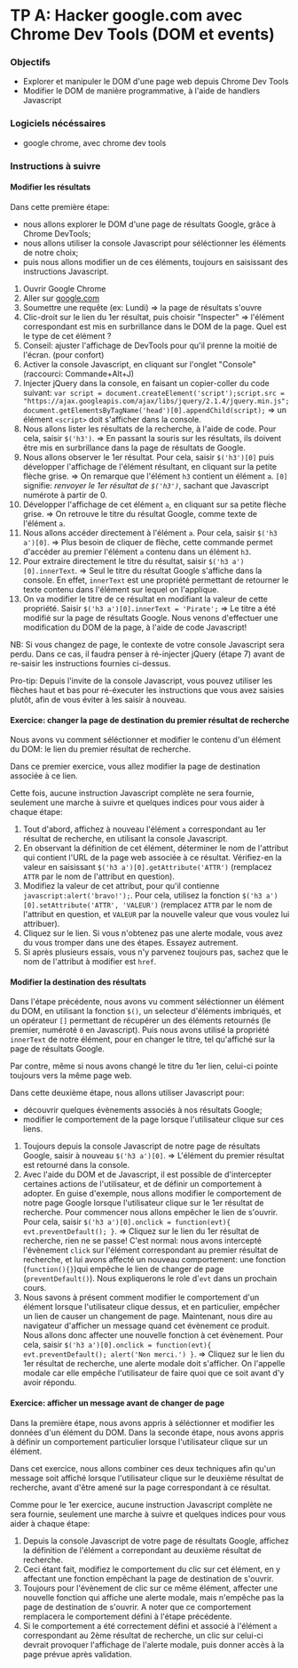 # TP A: Hacker google.com avec Chrome Dev Tools (DOM et events)

### Objectifs

- Explorer et manipuler le DOM d'une page web depuis Chrome Dev Tools
- Modifier le DOM de manière programmative, à l'aide de handlers Javascript

### Logiciels nécéssaires

- google chrome, avec chrome dev tools

### Instructions à suivre

#### Modifier les résultats

Dans cette première étape:
- nous allons explorer le DOM d'une page de résultats Google, grâce à Chrome DevTools;
- nous allons utiliser la console Javascript pour séléctionner les éléments de notre choix;
- puis nous allons modifier un de ces éléments, toujours en saisissant des instructions Javascript.

1. Ouvrir Google Chrome
1. Aller sur [google.com](http://google.com)
1. Soumettre une requête (ex: Lundi) => la page de résultats s'ouvre
1. Clic-droit sur le lien du 1er résultat, puis choisir "Inspecter" => l'élément correspondant est mis en surbrillance dans le DOM de la page. Quel est le type de cet élément ?
1. Conseil: ajuster l'affichage de DevTools pour qu'il prenne la moitié de l'écran. (pour confort)
1. Activer la console Javascript, en cliquant sur l'onglet "Console" (raccourci: Commande+Alt+J)
1. Injecter jQuery dans la console, en faisant un copier-coller du code suivant: `var script = document.createElement('script');script.src = "https://ajax.googleapis.com/ajax/libs/jquery/2.1.4/jquery.min.js";document.getElementsByTagName('head')[0].appendChild(script);` => un élément `<script>` doit s'afficher dans la console.
1. Nous allons lister les résultats de la recherche, à l'aide de code. Pour cela, saisir `$('h3')`. => En passant la souris sur les résultats, ils doivent être mis en surbrillance dans la page de résultats de Google.
1. Nous allons observer le 1er résultat. Pour cela, saisir `$('h3')[0]` puis développer l'affichage de l'élément résultant, en cliquant sur la petite flèche grise. => On remarque que l'élément `h3` contient un élément `a`. `[0]` signifie: *renvoyer le 1er résultat de `$('h3')`*, sachant que Javascript numérote à partir de 0.
1. Développer l'affichage de cet élément `a`, en cliquant sur sa petite flèche grise. => On retrouve le titre du résultat Google, comme texte de l'élément `a`.
1. Nous allons accéder directement à l'élément `a`. Pour cela, saisir `$('h3 a')[0]`. => Plus besoin de cliquer de flèche, cette commande permet d'accéder au premier l'élément `a` contenu dans un élément `h3`.
1. Pour extraire directement le titre du résultat, saisir `$('h3 a')[0].innerText`. => Seul le titre du résultat Google s'affiche dans la console. En effet, `innerText` est une propriété permettant de retourner le texte contenu dans l'élément sur lequel on l'applique.
1. On va modifier le titre de ce résultat en modifiant la valeur de cette propriété. Saisir `$('h3 a')[0].innerText = 'Pirate';` => Le titre a été modifié sur la page de résultats Google. Nous venons d'effectuer une modification du DOM de la page, à l'aide de code Javascript!

NB: Si vous changez de page, le contexte de votre console Javascript sera perdu. Dans ce cas, il faudra penser à ré-injecter jQuery (étape 7) avant de re-saisir les instructions fournies ci-dessus.

Pro-tip: Depuis l'invite de la console Javascript, vous pouvez utiliser les flèches haut et bas pour ré-éxecuter les instructions que vous avez saisies plutôt, afin de vous éviter à les saisir à nouveau.

#### Exercice: changer la page de destination du premier résultat de recherche

Nous avons vu comment séléctionner et modifier le contenu d'un élément du DOM: le lien du premier résultat de recherche.

Dans ce premier exercice, vous allez modifier la page de destination associée à ce lien.

Cette fois, aucune instruction Javascript complète ne sera fournie, seulement une marche à suivre et quelques indices pour vous aider à chaque étape:

1. Tout d'abord, affichez à nouveau l'élément `a` correspondant au 1er résultat de recherche, en utilisant la console Javascript.
1. En observant la définition de cet élément, déterminer le nom de l'attribut qui contient l'URL de la page web associée à ce résultat. Vérifiez-en la valeur en saisissant `$('h3 a')[0].getAttribute('ATTR')` (remplacez `ATTR` par le nom de l'attribut en question).
1. Modifiez la valeur de cet attribut, pour qu'il contienne `javascript:alert('bravo!');`. Pour cela, utilisez la fonction `$('h3 a')[0].setAttribute('ATTR', 'VALEUR')` (remplacez `ATTR` par le nom de l'attribut en question, et `VALEUR` par la nouvelle valeur que vous voulez lui attribuer).
1. Cliquez sur le lien. Si vous n'obtenez pas une alerte modale, vous avez du vous tromper dans une des étapes. Essayez autrement.
1. Si après plusieurs essais, vous n'y parvenez toujours pas, sachez que le nom de l'attribut à modifier est `href`.

#### Modifier la destination des résultats

Dans l'étape précédente, nous avons vu comment séléctionner un élément du DOM, en utilisant la fonction `$()`, un selecteur d'éléments imbriqués, et un opérateur `[]` permettant de récupérer un des éléments retournés (le premier, numéroté `0` en Javascript). Puis nous avons utilisé la propriété `innerText` de notre élément, pour en changer le titre, tel qu'affiché sur la page de résultats Google.

Par contre, même si nous avons changé le titre du 1er lien, celui-ci pointe toujours vers la même page web.

Dans cette deuxième étape, nous allons utiliser Javascript pour:
- découvrir quelques évènements associés à nos résultats Google;
- modifier le comportement de la page lorsque l'utilisateur clique sur ces liens.

1. Toujours depuis la console Javascript de notre page de résultats Google, saisir à nouveau `$('h3 a')[0]`. => L'élément du premier résultat est retourné dans la console.
1. Avec l'aide du DOM et de Javascript, il est possible de d'intercepter certaines actions de l'utilisateur, et de définir un comportement à adopter. En guise d'exemple, nous allons modifier le comportement de notre page Google lorsque l'utilisateur clique sur le 1er résultat de recherche. Pour commencer nous allons empêcher le lien de s'ouvrir. Pour cela, saisir `$('h3 a')[0].onclick = function(evt){ evt.preventDefault(); }`. => Cliquez sur le lien du 1er résultat de recherche, rien ne se passe! C'est normal: nous avons intercepté l'évènement `click` sur l'élément correspondant au premier résultat de recherche, et lui avons affecté un nouveau comportement: une fonction (`function(){}`)qui empêche le lien de changer de page (`preventDefault()`). Nous expliquerons le role d'`evt` dans un prochain cours.
1. Nous savons à présent comment modifier le comportement d'un élément lorsque l'utilisateur clique dessus, et en particulier, empêcher un lien de causer un changement de page. Maintenant, nous dire au navigateur d'afficher un message quand cet évènement ce produit. Nous allons donc affecter une nouvelle fonction à cet évènement. Pour cela, saisir `$('h3 a')[0].onclick = function(evt){ evt.preventDefault(); alert('Non merci.') }`. => Cliquez sur le lien du 1er résultat de recherche, une alerte modale doit s'afficher. On l'appelle modale car elle empêche l'utilisateur de faire quoi que ce soit avant d'y avoir répondu.

#### Exercice: afficher un message avant de changer de page

Dans la première étape, nous avons appris à séléctionner et modifier les données d'un élément du DOM.
Dans la seconde étape, nous avons appris à définir un comportement particulier lorsque l'utilisateur clique sur un élément.

Dans cet exercice, nous allons combiner ces deux techniques afin qu'un message soit affiché lorsque l'utilisateur clique sur le deuxième résultat de recherche, avant d'être amené sur la page correspondant à ce résultat.

Comme pour le 1er exercice, aucune instruction Javascript complète ne sera fournie, seulement une marche à suivre et quelques indices pour vous aider à chaque étape:

1. Depuis la console Javascript de votre page de résultats Google, affichez la définition de l'élément `a` correpondant au deuxième résultat de recherche.
1. Ceci étant fait, modifiez le comportement du clic sur cet élément, en y affectant une fonction empêchant la page de destination de s'ouvrir.
1. Toujours pour l'évènement de clic sur ce même élément, affecter une nouvelle fonction qui affiche une alerte modale, mais n'empêche pas la page de destination de s'ouvrir. A noter que ce comportement remplacera le comportement défini à l'étape précédente.
1. Si le comportement a été correctement défini et associé à l'élément `a` correspondant au 2ème résultat de recherche, un clic sur celui-ci devrait provoquer l'affichage de l'alerte modale, puis donner accès à la page prévue après validation.
